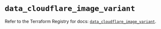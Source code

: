 # `data_cloudflare_image_variant`

Refer to the Terraform Registry for docs: [`data_cloudflare_image_variant`](https://registry.terraform.io/providers/cloudflare/cloudflare/5.10.1/docs/data-sources/image_variant).

